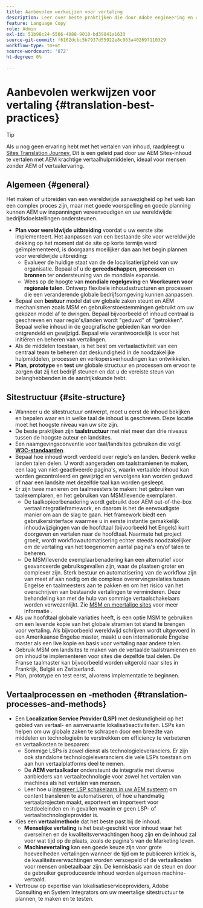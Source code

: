 ```yaml
---
title: Aanbevolen werkwijzen voor vertaling
description: Leer over beste praktijken die door Adobe engineering en raadplegende teams worden samengesteld om u te helpen met vertaalprojecten op de proppen komen.
feature: Language Copy
role: Admin
exl-id: 51b98c24-5566-4088-9010-bd39841a1633
source-git-commit: f6162dcbc5b7937d55922e8c963a402697110329
workflow-type: tm+mt
source-wordcount: '872'
ht-degree: 0%

---
```


# Aanbevolen werkwijzen voor vertaling {#translation-best-practices}

>[!TIP]
>
>Als u nog geen ervaring hebt met het vertalen van inhoud, raadpleegt u [Sites Translation Journey,](/help/journey-sites/translation/overview.md) Dit is een geleid pad door uw AEM Sites-inhoud te vertalen met AEM krachtige vertaalhulpmiddelen, ideaal voor mensen zonder AEM of vertaalervaring.

## Algemeen {#general}

Het maken of uitbreiden van een wereldwijde aanwezigheid op het web kan een complex proces zijn, maar met goede voorspelling en goede planning kunnen AEM uw inspanningen vereenvoudigen en uw wereldwijde bedrijfsdoelstellingen ondersteunen.

* **Plan voor wereldwijde uitbreiding** voordat u uw eerste site implementeert. Het aanpassen van een bestaande site voor wereldwijde dekking op het moment dat de site op korte termijn werd geïmplementeerd, is doorgaans moeilijker dan aan het begin plannen voor wereldwijde uitbreiding:
   * Evalueer de huidige staat van de de localisatierijpheid van uw organisatie. Bepaal of u de **gereedschappen**, **processen** en **bronnen** ter ondersteuning van de mondiale expansie.
   * Wees op de hoogte van **mondiale regelgeving** en **Voorkeuren voor regionale talen**. Ontwerp flexibele inhoudsstructuren en processen die een veranderende globale bedrijfsomgeving kunnen aanpassen.
* Bepaal een **bestuur** model dat uw globale zaken steunt en AEM mechanismen zoals MSM en gebruikerstoestemmingen gebruikt om uw gekozen model af te dwingen. Bepaal bijvoorbeeld of inhoud centraal is geschreven en naar regio&#39;s/landen wordt &quot;geduwd&quot; of &quot;getrokken&quot;. Bepaal welke inhoud in de geografische gebieden kan worden ontgrendeld en gewijzigd. Bepaal wie verantwoordelijk is voor het initiëren en beheren van vertalingen.
* Als de middelen toestaan, is het best om vertaalactiviteit van een centraal team te beheren dat deskundigheid in de noodzakelijke hulpmiddelen, processen en verkopersverhoudingen kan ontwikkelen.
* **Plan**, **prototype** en **test** uw globale structuur en processen om ervoor te zorgen dat zij het bedrijf steunen en dat u de vereiste steun van belanghebbenden in de aardrijkskunde hebt.

## Sitestructuur {#site-structure}

* Wanneer u de sitestructuur ontwerpt, moet u eerst de inhoud bekijken en bepalen waar en in welke taal de inhoud is geschreven. Deze locatie moet het hoogste niveau van uw site zijn.
* De beste praktijken zijn **taalstructuur** met niet meer dan drie niveaus tussen de hoogste auteur en landsites.
* Een naamgevingsconventie voor taal/landsites gebruiken die volgt **[W3C-standaarden](/help/sites-cloud/authoring/page-editor/accessible-content.md)**.
* Bepaal hoe inhoud wordt verdeeld over regio&#39;s en landen. Bedenk welke landen talen delen. U wordt aangeraden om taalstramienen te maken, een laag van niet-geactiveerde pagina&#39;s, waarin vertaalde inhoud kan worden gecontroleerd en gewijzigd en vervolgens kan worden geduwd of naar een landsite met dezelfde taal kan worden gesleept.
* Er zijn twee manieren om taalmeesters te maken: het gebruiken van taalexemplaren, en het gebruiken van MSM/levende exemplaren.
   * De taalkopieerbenadering wordt gebruikt door AEM out-of-the-box vertaalintegratieframework, en daarom is het de eenvoudigste manier om aan de slag te gaan. Het framework biedt een gebruikersinterface waarmee u in eerste instantie gemakkelijk inhoudwijzigingen van de hoofdtaal (bijvoorbeeld het Engels) kunt doorgeven en vertalen naar de hoofdtaal. Naarmate het project groeit, wordt workflowautomatisering echter steeds noodzakelijker om de vertaling van het toegenomen aantal pagina&#39;s en/of talen te beheren.
   * De MSM/levende exemplaarbenadering kan een alternatief voor geavanceerde gebruiksgevallen zijn, waar de plaatsen groter en complexer zijn. Sterk bestuur en automatisering van de workflow zijn van meet af aan nodig om de complexe overervingsrelaties tussen Engelse en taalmeesters aan te pakken en om het risico van het overschrijven van bestaande vertalingen te verminderen. Deze behandeling kan met de hulp van sommige vertaalschakelaars worden verwezenlijkt. Zie [MSM en meertalige sites](/help/sites-cloud/administering/msm/best-practices.md#msm-and-multilingual-websites) voor meer informatie .
* Als uw hoofdtaal globale variaties heeft, is een optie MSM te gebruiken om een levende kopie van het globale stramien tot stand te brengen voor vertaling. Als bijvoorbeeld wereldwijd schrijven wordt uitgevoerd in een Amerikaanse Engelse master, maakt u een internationale Engelse master als een live kopie en basis voor vertaling naar andere talen.
* Gebruik MSM om landsites te maken van de vertaalde taalstramienen en om inhoud te implementeren voor sites die dezelfde taal delen. De Franse taalmaster kan bijvoorbeeld worden uitgerold naar sites in Frankrijk, België en Zwitserland.
* Plan, prototype en test eerst, alvorens implementatie te beginnen.

## Vertaalprocessen en -methoden {#translation-processes-and-methods}

* Een **Localization Service Provider (LSP)** met deskundigheid op het gebied van vertaal- en aanverwante lokalisatieactiviteiten. LSPs kan helpen om uw globale zaken te schrapen door een breedte van middelen en technologieën te verstrekken om efficiency te verbeteren en vertaalkosten te besparen:
   * Sommige LSPs is zowel dienst als technologieleveranciers. Er zijn ook standalone technologieleveranciers die vele LSPs toestaan om aan hun vertaalplatforms deel te nemen.
   * De **AEM vertaalkader** ondersteunt de integratie met diverse aanbieders van vertaaltechnologie voor zowel het vertalen van machines als het vertalen van mensen.
   * Leer hoe u [integreer LSP schakelaars in uw AEM systeem](integration-framework.md) om content transleren te automatiseren, of hoe u handmatig vertaalprojecten maakt, exporteert en importeert voor testdoeleinden en in gevallen waarin er geen LSP- of vertaaltechnologieprovider is.
* Kies een **vertaalmethode** dat het beste past bij de inhoud.
   * **Menselijke vertaling** is het best-geschikt voor inhoud waar het overseinen en de kwaliteitsverwachtingen hoog zijn en de inhoud zal voor wat tijd op de plaats, zoals de pagina&#39;s van de Marketing leven.
   * **Machinevertaling** kan een goede keuze zijn voor grote hoeveelheden vertalingen wanneer de tijd om te publiceren kritiek is, de kwaliteitsverwachtingen worden versoepeld of de vertaalkosten voor mensen onbetaalbaar zijn. De kennisbasis van de steun en door de gebruiker geproduceerde inhoud worden algemeen machine-vertaald.
* Vertrouw op expertise van lokalisatieserviceproviders, Adobe Consulting en System Integrators om uw meertalige sitestructuur te plannen, te maken en te testen.
